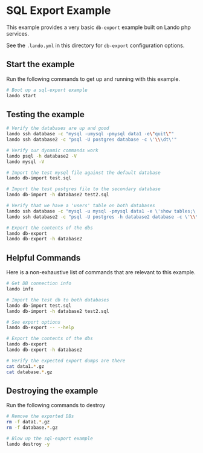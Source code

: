SQL Export Example
====================

This example provides a very basic `db-export` example built on Lando php services.

See the `.lando.yml` in this directory for `db-export` configuration options.

Start the example
-----------------

Run the following commands to get up and running with this example.

```bash
# Boot up a sql-export example
lando start
```

Testing the example
-------------------

```bash
# Verify the databases are up and good
lando ssh database -c "mysql -umysql -pmysql data1 -e\"quit\""
lando ssh database2 -c "psql -U postgres database -c \'\\\dt\'"

# Verify our dynamic commands work
lando psql -h database2 -V
lando mysql -V

# Import the test mysql file against the default database
lando db-import test.sql

# Import the test postgres file to the secondary database
lando db-import -h database2 test2.sql

# Verify that we have a 'users' table on both databases
lando ssh database -c "mysql -u mysql -pmysql data1 -e \'show tables;\' | grep users"
lando ssh database2 -c "psql -U postgres -h database2 database -c \'\\\dt\' | grep users"

# Export the contents of the dbs
lando db-export
lando db-export -h database2
```

Helpful Commands
----------------

Here is a non-exhaustive list of commands that are relevant to this example.

```bash
# Get DB connection info
lando info

# Import the test db to both databases
lando db-import test.sql
lando db-import -h database2 test2.sql

# See export options
lando db-export -- --help

# Export the contents of the dbs
lando db-export
lando db-export -h database2

# Verify the expected export dumps are there
cat data1.*.gz
cat database.*.gz
```

Destroying the example
----------------------

Run the following commands to destroy

```bash
# Remove the exported DBs
rm -f data1.*.gz
rm -f database.*.gz

# Blow up the sql-export example
lando destroy -y
```
